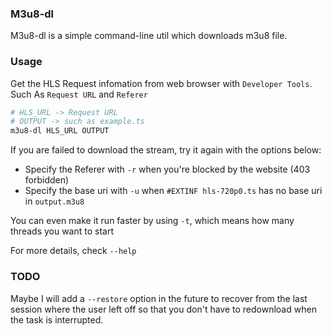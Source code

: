 ### M3u8-dl

M3u8-dl is a simple command-line util which downloads m3u8 file.

### Usage

Get the HLS Request infomation from web browser with `Developer Tools`.
Such As `Request URL` and `Referer`

```bash
# HLS_URL -> Request URL
# OUTPUT -> such as example.ts
m3u8-dl HLS_URL OUTPUT
```

If you are failed to download the stream, try it again with the options below:
- Specify the Referer with `-r` when you're blocked by the website (403 forbidden)
- Specify the base uri with `-u` when `#EXTINF hls-720p0.ts` has no base uri in `output.m3u8`

You can even make it run faster by using `-t`, which means how many threads you want to start

For more details, check `--help`

### TODO

Maybe I will add a `--restore` option in the future to recover from the last session where
the user left off so that you don't have to redownload when the task is interrupted.

